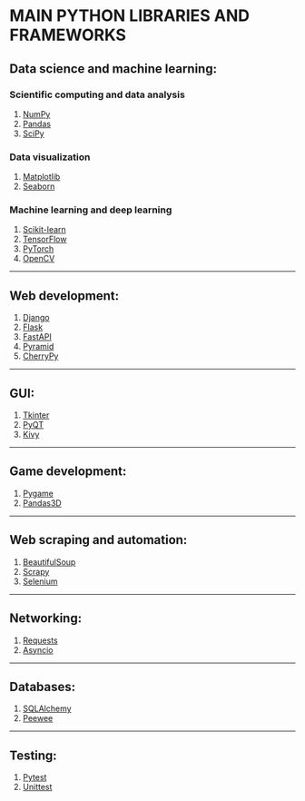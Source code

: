 # MAIN PYTHON LIBRARIES AND FRAMEWORKS

## Data science and machine learning:

### Scientific computing and data analysis

1. <a href="https://numpy.org">NumPy</a>
2. <a href="https://pandas.pydata.org/">Pandas</a>
3. <a href="https://scipy.org">SciPy</a>

### Data visualization

1. <a href="https://matplotlib.org">Matplotlib</a>
2. <a href="https://seaborn.pydata.org/">Seaborn</a>

### Machine learning and deep learning

1. <a href="https://scikit-learn.org">Scikit-learn</a>
2. <a href="https://tensorflow.org">TensorFlow</a>
3. <a href="https://pytorch.org">PyTorch</a>
4. <a href="https://opencv.org">OpenCV</a>

<hr>

## Web development:

1. <a href="https://djangoproject.com">Django</a>
2. <a href="https://flask.palletsprojects.com">Flask</a>	
3. <a href="https://fastapi.tiangolo.com">FastAPI</a>
4. <a href="https://trypyramid.com">Pyramid</a>
5. <a href="https://cherrypy.dev">CherryPy</a>

<hr>

## GUI:

1. <a href="https://docs.python.org/es/3/library/tkinter.html">Tkinter</a>
2. <a href="https://wiki.python.org/moin/PyQt">PyQT</a>	
3. <a href="https://kivy.org">Kivy</a>

<hr>

## Game development:

1. <a href="https://pygame.org">Pygame</a>
2. <a href="https://pandas3d.org">Pandas3D</a>

<hr>

## Web scraping and automation:

1. <a href="https://https://www.crummy.com/software/BeautifulSoup/">BeautifulSoup</a>
2. <a href="https://scrapy.org">Scrapy</a>	
3. <a href="https://selenium.dev">Selenium</a>

<hr>

## Networking:

1. <a href="https://pypi.org/project/requests/">Requests</a>
2. <a href="https://docs.python.org/3/library/asyncio.html">Asyncio</a>

<hr>

## Databases:

1. <a href="https://www.sqlalchemy.org/">SQLAlchemy</a>
2. <a href="http://docs.peewee-orm.com/en/latest/">Peewee</a>

<hr>

## Testing:

1. <a href="https://docs.pytest.org/en/7.4.x/">Pytest</a>
2. <a href="https://docs.python.org/3/library/unittest.html">Unittest</a>	